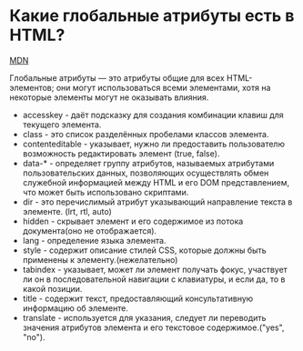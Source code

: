 # Какие глобальные атрибуты есть в HTML?

[MDN](https://developer.mozilla.org/ru/docs/Web/HTML/Global_attributes)

Глобальные атрибуты — это атрибуты общие для всех HTML-элементов; они могут использоваться всеми элементами, хотя на некоторые элементы могут не оказывать влияния.

- accesskey - даёт подсказку для создания комбинации клавиш для текущего элемента.
- class - это список разделённых пробелами классов элемента.
- contenteditable - указывает, нужно ли предоставить пользователю возможность редактировать элемент (true, false).
- data-* - определяет группу атрибутов, называемых атрибутами пользовательских данных, позволяющих осуществлять обмен служебной информацией между HTML и его DOM представлением, что может быть использовано скриптами.
- dir - это перечислимый атрибут указывающий направление текста в элементе. (lrt, rtl, auto)
- hidden - скрывает элемент и его содержимое из потока документа(оно не отображается).
- lang - определение языка элемента.
- style - содержит описание стилей CSS, которые должны быть применены к элементу.(нежелательно)
- tabindex - указывает, может ли элемент получать фокус, участвует ли он в последовательной навигации с клавиатуры, и если да, то в какой позиции.
- title - содержит текст, предоставляющий консультативную информацию об элементе.
- translate - используется для указания, следует ли переводить значения атрибутов элемента и его текстовое содержимое.("yes", "no").


